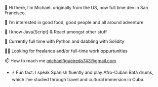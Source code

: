 👋 Hi there, I’m Michael. originally from the US, now full time dev in San Francisco.


👀 I’m interested in good food, good people and all around adventure


🚀 I know Java{Script} & React amongst other stuff


🌱 Currently full time with Python and dabbling with Solidity


🕵️‍♂️ Looking for freelance and/or full-time work oppurtunities


📫 How to reach me michaelfigueiredo743@gmail.com
- ⚡ Fun fact: I speak Spanish fluently and play Afro-Cuban Batá drums, which I’ve studied through travel and cultural immersion in Cuba.

